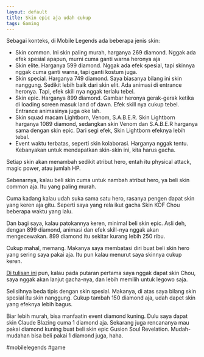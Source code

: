 ```yaml
---
layout: default
title: Skin epic aja udah cukup
tags: Gaming
---
```


Sebagai konteks, di Mobile Legends ada beberapa jenis skin:

- Skin common. Ini skin paling murah, harganya 269 diamond. Nggak ada efek spesial apapun, murni cuma ganti warna heronya aja
- Skin elite. Harganya 599 diamond. Nggak ada efek spesial, tapi skinnya nggak cuma ganti warna, tapi ganti kostum juga.
- Skin special. Harganya 749 diamond. Saya biasanya bilang ini skin nanggung. Sedikit lebih baik dari skin elit. Ada animasi di entrance heronya. Tapi, efek skill nya nggak terlalu tebel.
- Skin epic. Harganya 899 diamond. Gambar heronya gerak-gerak ketika di loading screen masuk land of dawn. Efek skill nya cukup tebel. Entrance animasinya juga oke lah.
- Skin squad macam Lightborn, Venom, S.A.B.E.R. Skin Lightborn harganya 1089 diamond, sedangkan skin Venom dan S.A.B.E.R harganya sama dengan skin epic. Dari segi efek, Skin Lightborn efeknya lebih tebal.
- Event waktu terbatas, seperti skin kolaborasi. Harganya nggak tentu. Kebanyakan untuk mendapatkan skin-skin ini, kita harus gacha.

Setiap skin akan menambah sedikit atribut hero, entah itu physical attack, magic power, atau jumlah HP.

Sebenarnya, kalau beli skin cuma untuk nambah atribut hero, ya beli skin common aja. Itu yang paling murah.

Cuma kadang kalau udah suka sama satu hero, rasanya pengen dapat skin yang keren aja gitu. Seperti saya yang rela ikut gacha Skin KOF Chou beberapa waktu yang lalu.

Dan bagi saya, kalau patokannya keren, minimal beli skin epic. Asli deh, dengan 899 diamond, animasi dan efek skill-nya nggak akan mengecewakan. 899 diamond itu sekitar kurang lebih 250 ribu.

Cukup mahal, memang. Makanya saya membatasi diri buat beli skin hero yang sering saya pakai aja. Itu pun kalau menurut saya skinnya cukup keren.

[Di tulisan ini](/akhirnya-dapat-skin-yang-saya-impikan) pun, kalau pada putaran pertama saya nggak dapat skin Chou, saya nggak akan lanjut gacha-nya, dan lebih memilih untuk legowo saja.

Selisihnya beda tipis dengan skin spesial. Makanya, di atas saya bilang skin spesial itu skin nanggung. Cukup tambah 150 diamond aja, udah dapet skin yang efeknya lebih bagus.

Biar lebih murah, bisa manfaatin event diamond kuning. Dulu saya dapat skin Claude Blazing cuma 1 diamond aja. Sekarang juga rencananya mau pakai diamond kuning buat beli skin epic Gusion Soul Revelation. Mudah-mudahan bisa beli pakai 1 diamond juga, haha.

#mobilelegends #game
